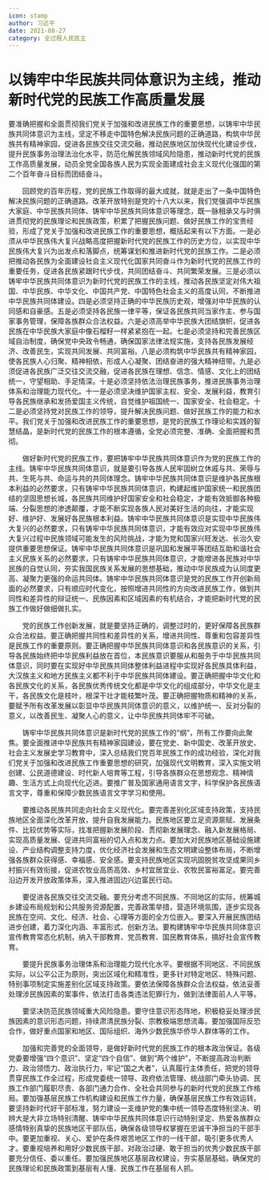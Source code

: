 ```yaml
---
icon: stamp
author: 习近平
date: 2021-08-27
category: 全过程人民民主
---
```


# 以铸牢中华民族共同体意识为主线，推动新时代党的民族工作高质量发展

要准确把握和全面贯彻我们党关于加强和改进民族工作的重要思想，以铸牢中华民族共同体意识为主线，坚定不移走中国特色解决民族问题的正确道路，构筑中华民族共有精神家园，促进各民族交往交流交融，推动民族地区加快现代化建设步伐，提升民族事务治理法治化水平，防范化解民族领域风险隐患，推动新时代党的民族工作高质量发展，动员全党全国各族人民为实现全面建成社会主义现代化强国的第二个百年奋斗目标而团结奋斗。

　　回顾党的百年历程，党的民族工作取得的最大成就，就是走出了一条中国特色解决民族问题的正确道路。改革开放特别是党的十八大以来，我们党强调中华民族大家庭、中华民族共同体、铸牢中华民族共同体意识等理念，既一脉相承又与时俱进贯彻党的民族理论和民族政策，积累了把握民族问题、做好民族工作的宝贵经验，形成了党关于加强和改进民族工作的重要思想，概括起来有以下方面。一是必须从中华民族伟大复兴战略高度把握新时代党的民族工作的历史方位，以实现中华民族伟大复兴为出发点和落脚点，统筹谋划和推进新时代党的民族工作。二是必须把推动各民族为全面建设社会主义现代化国家共同奋斗作为新时代党的民族工作的重要任务，促进各民族紧跟时代步伐，共同团结奋斗、共同繁荣发展。三是必须以铸牢中华民族共同体意识为新时代党的民族工作的主线，推动各民族坚定对伟大祖国、中华民族、中华文化、中国共产党、中国特色社会主义的高度认同，不断推进中华民族共同体建设。四是必须坚持正确的中华民族历史观，增强对中华民族的认同感和自豪感。五是必须坚持各民族一律平等，保证各民族共同当家作主、参与国家事务管理，保障各族群众合法权益。六是必须高举中华民族大团结旗帜，促进各民族在中华民族大家庭中像石榴籽一样紧紧抱在一起。七是必须坚持和完善民族区域自治制度，确保党中央政令畅通，确保国家法律法规实施，支持各民族发展经济、改善民生，实现共同发展、共同富裕。八是必须构筑中华民族共有精神家园，使各民族人心归聚、精神相依，形成人心凝聚、团结奋进的强大精神纽带。九是必须促进各民族广泛交往交流交融，促进各民族在理想、信念、情感、文化上的团结统一，守望相助、手足情深。十是必须坚持依法治理民族事务，推进民族事务治理体系和治理能力现代化。十一是必须坚决维护国家主权、安全、发展利益，教育引导各民族继承和发扬爱国主义传统，自觉维护祖国统一、国家安全、社会稳定。十二是必须坚持党对民族工作的领导，提升解决民族问题、做好民族工作的能力和水平。我们党关于加强和改进民族工作的重要思想，是党的民族工作理论和实践的智慧结晶，是新时代党的民族工作的根本遵循，全党必须完整、准确、全面把握和贯彻。

　　做好新时代党的民族工作，要把铸牢中华民族共同体意识作为党的民族工作的主线。铸牢中华民族共同体意识，就是要引导各族人民牢固树立休戚与共、荣辱与共、生死与共、命运与共的共同体理念。铸牢中华民族共同体意识是维护各民族根本利益的必然要求，只有铸牢中华民族共同体意识，构建起维护国家统一和民族团结的坚固思想长城，各民族共同维护好国家安全和社会稳定，才能有效抵御各种极端、分裂思想的渗透颠覆，才能不断实现各族人民对美好生活的向往，才能实现好、维护好、发展好各民族根本利益。铸牢中华民族共同体意识是实现中华民族伟大复兴的必然要求，只有铸牢中华民族共同体意识，才能有效应对实现中华民族伟大复兴过程中民族领域可能发生的风险挑战，才能为党和国家兴旺发达、长治久安提供重要思想保证。铸牢中华民族共同体意识是巩固和发展平等团结互助和谐社会主义民族关系的必然要求，只有铸牢中华民族共同体意识，才能增进各民族对中华民族的自觉认同，夯实我国民族关系发展的思想基础，推动中华民族成为认同度更高、凝聚力更强的命运共同体。铸牢中华民族共同体意识是党的民族工作开创新局面的必然要求，只有顺应时代变化，按照增进共同性的方向改进民族工作，做到共同性和差异性的辩证统一、民族因素和区域因素的有机结合，才能把新时代党的民族工作做好做细做扎实。

　　党的民族工作创新发展，就是要坚持正确的，调整过时的，更好保障各民族群众合法权益。要正确把握共同性和差异性的关系，增进共同性、尊重和包容差异性是民族工作的重要原则。要正确把握中华民族共同体意识和各民族意识的关系，引导各民族始终把中华民族利益放在首位，本民族意识要服从和服务于中华民族共同体意识，同时要在实现好中华民族共同体整体利益进程中实现好各民族具体利益，大汉族主义和地方民族主义都不利于中华民族共同体建设。要正确把握中华文化和各民族文化的关系，各民族优秀传统文化都是中华文化的组成部分，中华文化是主干，各民族文化是枝叶，根深干壮才能枝繁叶茂。要正确把握物质和精神的关系，要赋予所有改革发展以彰显中华民族共同体意识的意义，以维护统一、反对分裂的意义，以改善民生、凝聚人心的意义，让中华民族共同体牢不可破。

　　铸牢中华民族共同体意识是新时代党的民族工作的“纲”，所有工作要向此聚焦。要全面推进中华民族共有精神家园建设，要在党史、新中国史、改革开放史、社会主义发展史学习教育中，深入总结我们党百年民族工作的成功经验，深化对我们党关于加强和改进民族工作重要思想的研究，加强现代文明教育，深入实施文明创建、公民道德建设、时代新人培育等工程，引导各族群众在思想观念、精神情趣、生活方式上向现代化迈进。要推广普及国家通用语言文字，科学保护各民族语言文字，尊重和保障少数民族语言文字学习和使用。

　　要推动各民族共同走向社会主义现代化。要完善差别化区域支持政策，支持民族地区全面深化改革开放，提升自我发展能力。民族地区要立足资源禀赋、发展条件、比较优势等实际，找准把握新发展阶段、贯彻新发展理念、融入新发展格局、实现高质量发展、促进共同富裕的切入点和发力点。要加大对民族地区基础设施建设、产业结构调整支持力度，优化经济社会发展和生态文明建设整体布局，不断增强各族群众获得感、幸福感、安全感。要支持民族地区实现巩固脱贫攻坚成果同乡村振兴有效衔接，促进农牧业高质高效、乡村宜居宜业、农牧民富裕富足。要完善沿边开发开放政策体系，深入推进固边兴边富民行动。

　　要促进各民族交往交流交融。要充分考虑不同民族、不同地区的实际，统筹城乡建设布局规划和公共服务资源配置，完善政策举措，营造环境氛围，逐步实现各民族在空间、文化、经济、社会、心理等方面的全方位嵌入。要深入开展民族团结进步创建，着力深化内涵、丰富形式、创新方法。要构建铸牢中华民族共同体意识宣传教育常态化机制，纳入干部教育、党员教育、国民教育体系，搞好社会宣传教育。

　　要提升民族事务治理体系和治理能力现代化水平。要根据不同地区、不同民族实际，以公平公正为原则，突出区域化和精准性，更多针对特定地区、特殊问题、特别事项制定实施差别化区域支持政策。要依法保障各族群众合法权益，依法妥善处理涉民族因素的案事件，依法打击各类违法犯罪行为，做到法律面前人人平等。

　　要坚决防范民族领域重大风险隐患。要守住意识形态阵地，积极稳妥处理涉民族因素的意识形态问题，持续肃清民族分裂、宗教极端思想流毒。要加强国际反恐合作，做好重点国家和地区、国际组织、海外少数民族华侨华人群体等的工作。

　　加强和完善党的全面领导，是做好新时代党的民族工作的根本政治保证。各级党委要增强“四个意识”、坚定“四个自信”、做到“两个维护”，不断提高政治判断力、政治领悟力、政治执行力，牢记“国之大者”，认真履行主体责任，把党的领导贯穿民族工作全过程，形成党委统一领导、政府依法管理、统战部门牵头协调、民族工作部门履职尽责、各部门通力合作、全社会共同参与的新时代党的民族工作格局。要加强基层民族工作机构建设和民族工作力量，确保基层民族工作有效运转。要坚持新时代好干部标准，努力建设一支维护党的集中统一领导态度特别坚决、明辨大是大非立场特别清醒、铸牢中华民族共同体意识行动特别坚定、热爱各族群众感情特别真挚的民族地区干部队伍，确保各级领导权掌握在忠诚干净担当的干部手中。要更加重视、关心、爱护在条件艰苦地区工作的一线干部，吸引更多优秀人才。要重视培养和用好少数民族干部，对政治过硬、敢于担当的优秀少数民族干部要充分信任、委以重任。要加强民族地区基层政权建设，夯实基层基础，确保党的民族理论和民族政策到基层有人懂、民族工作在基层有人抓。